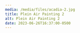 ```yaml
---
media: /media/files/acadia-2.jpg
title: Plein Air Painting 2
alt: Plein Air Painting 2
date: 2023-06-26T16:37:00-0500
---
```

